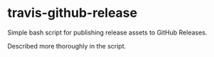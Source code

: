 travis-github-release
=====================

Simple bash script for publishing release assets to GitHub Releases.

Described more thoroughly in the script.
